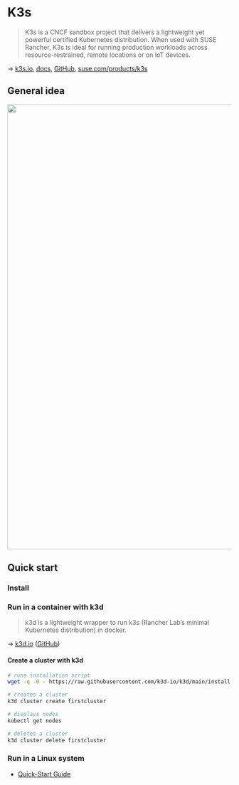 # K3s

> K3s is a CNCF sandbox project that delivers a lightweight yet powerful certified Kubernetes distribution. When used with SUSE Rancher, K3s is ideal for running production workloads across resource-restrained, remote locations or on IoT devices.

→ [k3s.io](https://k3s.io/), [docs](https://rancher.com/docs/k3s/latest/en/), [GitHub](https://github.com/k3s-io/k3s),
[suse.com/products/k3s](https://www.suse.com/products/k3s/)

## General idea 

<img src="https://k3s.io/img/how-it-works-k3s-revised.svg" style="width:1000px">

## Quick start

### Install

### Run in a container with k3d

> k3d is a lightweight wrapper to run k3s (Rancher Lab’s minimal Kubernetes distribution) in docker.

→ [k3d.io](https://k3d.io/) ([GitHub](https://github.com/k3d-io/k3d))

#### Create a cluster with k3d

```bash
# runs installation script
wget -q -O - https://raw.githubusercontent.com/k3d-io/k3d/main/install.sh | bash

# creates a cluster
k3d cluster create firstcluster

# displays nodes
kubectl get nodes

# deletes a cluster
k3d cluster delete firstcluster
```

### Run in a Linux system

* [Quick-Start Guide](https://rancher.com/docs/k3s/latest/en/quick-start/)
